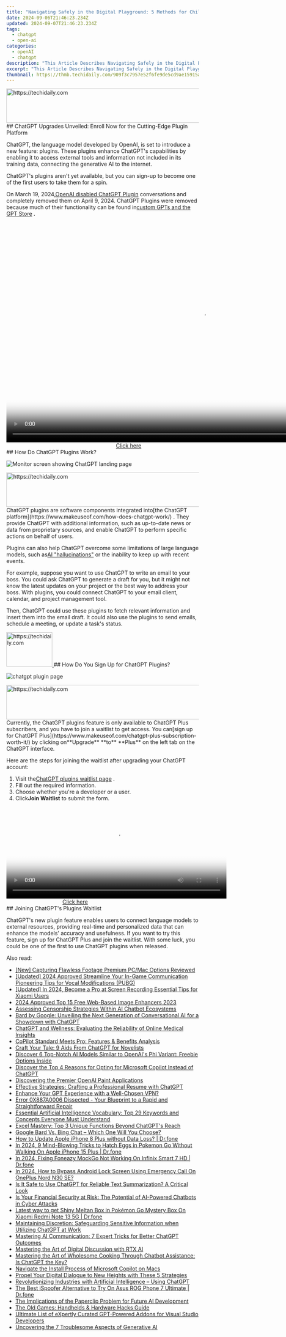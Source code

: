```yaml
---
title: "Navigating Safely in the Digital Playground: 5 Methods for Child-Friendly ChatGPT Use"
date: 2024-09-06T21:46:23.234Z
updated: 2024-09-07T21:46:23.234Z
tags:
  - chatgpt
  - open-ai
categories:
  - openAI
  - chatgpt
description: "This Article Describes Navigating Safely in the Digital Playground: 5 Methods for Child-Friendly ChatGPT Use"
excerpt: "This Article Describes Navigating Safely in the Digital Playground: 5 Methods for Child-Friendly ChatGPT Use"
thumbnail: https://thmb.techidaily.com/909f3c7957e52f6fe9de5cd9ae15915a5af92e86352ca57ab485a51d50b112ab.png
---
```


<!-- affiliate ads begin -->
<a href="https://ephamedtechinc.pxf.io/c/5597632/2136621/26400" target="_top" id="2136621">
  <img src="//a.impactradius-go.com/display-ad/26400-2136621" border="0" alt="https://techidaily.com" width="728" height="90"/>
</a>
<img height="0" width="0" src="https://ephamedtechinc.pxf.io/i/5597632/2136621/26400" style="position:absolute;visibility:hidden;" border="0" />
<!-- affiliate ads end -->
## ChatGPT Upgrades Unveiled: Enroll Now for the Cutting-Edge Plugin Platform

 ChatGPT, the language model developed by OpenAI, is set to introduce a new feature: plugins. These plugins enhance ChatGPT's capabilities by enabling it to access external tools and information not included in its training data, connecting the generative AI to the internet.

 ChatGPT's plugins aren't yet available, but you can sign-up to become one of the first users to take them for a spin.

 On March 19, 2024,[OpenAI disabled ChatGPT Plugin](https://help.openai.com/en/articles/8988022-winding-down-the-chatgpt-plugins-beta) conversations and completely removed them on April 9, 2024\. ChatGPT Plugins were removed because much of their functionality can be found in[custom GPTs and the GPT Store](https://www.makeuseof.com/how-to-use-chatgpt-custom-gpt-store/) .

<!-- affiliate ads begin -->
<span id="1444782">
					<video width="1024" height="576" style="cursor:pointer"
           poster="//a.impactradius-go.com/display-clicktoplayimage/1444782.png"
           onclick="if(!this.playClicked){this.play();this.setAttribute('controls',true);this.playClicked=true;}">
	   <source src="//a.impactradius-go.com/display-ad/14559-1444782">
	   <img src="//a.impactradius-go.com/display-clicktoplayimage/1444782.png" style="border: none; height: 100%; width: 100%; object-fit: contain">
	</video>
	<div style="width:640px;text-align:center"><a href="javascript:window.open(decodeURIComponent('https%3A%2F%2Fpropmoneyinc.pxf.io%2Fc%2F5597632%2F1444782%2F14559'), '_blank');void(0);">Click here</a></div>
</span>
<img height="0" width="0" src="https://imp.pxf.io/i/5597632/1444782/14559" style="position:absolute;visibility:hidden;" border="0" />
<!-- affiliate ads end -->
## How Do ChatGPT Plugins Work?

![Monitor screen showing ChatGPT landing page](https://static1.makeuseofimages.com/wordpress/wp-content/uploads/2023/04/monitor-screen-showing-chatgpt-landing-page.jpg)

<!-- affiliate ads begin -->
<a href="https://ephamedtechinc.pxf.io/c/5597632/2135474/26400" target="_top" id="2135474">
  <img src="//a.impactradius-go.com/display-ad/26400-2135474" border="0" alt="https://techidaily.com" width="600" height="90"/>
</a>
<img height="0" width="0" src="https://ephamedtechinc.pxf.io/i/5597632/2135474/26400" style="position:absolute;visibility:hidden;" border="0" />
<!-- affiliate ads end -->
 ChatGPT plugins are software components integrated into[the ChatGPT platform](https://www.makeuseof.com/how-does-chatgpt-work/) . They provide ChatGPT with additional information, such as up-to-date news or data from proprietary sources, and enable ChatGPT to perform specific actions on behalf of users.

 Plugins can also help ChatGPT overcome some limitations of large language models, such as[AI "hallucinations"](https://www.makeuseof.com/what-is-ai-hallucination-and-how-do-you-spot-it/) or the inability to keep up with recent events.

 For example, suppose you want to use ChatGPT to write an email to your boss. You could ask ChatGPT to generate a draft for you, but it might not know the latest updates on your project or the best way to address your boss. With plugins, you could connect ChatGPT to your email client, calendar, and project management tool.

 Then, ChatGPT could use these plugins to fetch relevant information and insert them into the email draft. It could also use the plugins to send emails, schedule a meeting, or update a task's status.

<!-- affiliate ads begin -->
<a href="https://aligracehair.sjv.io/c/5597632/2115924/19272" target="_top" id="2115924">
  <img src="//a.impactradius-go.com/display-ad/19272-2115924" border="0" alt="https://techidaily.com" width="120" height="90"/>
</a>
<img height="0" width="0" src="https://aligracehair.sjv.io/i/5597632/2115924/19272" style="position:absolute;visibility:hidden;" border="0" />
<!-- affiliate ads end -->
## How Do You Sign Up for ChatGPT Plugins?

![chatgpt plugin page](https://static1.makeuseofimages.com/wordpress/wp-content/uploads/2023/04/chatgpt-plugin-page.jpg)

<!-- affiliate ads begin -->
<a href="https://unicoeye.pxf.io/c/5597632/2134238/18498" target="_top" id="2134238">
  <img src="//a.impactradius-go.com/display-ad/18498-2134238" border="0" alt="https://techidaily.com" width="728" height="90"/>
</a>
<img height="0" width="0" src="https://unicoeye.pxf.io/i/5597632/2134238/18498" style="position:absolute;visibility:hidden;" border="0" />
<!-- affiliate ads end -->
 Currently, the ChatGPT plugins feature is only available to ChatGPT Plus subscribers, and you have to join a waitlist to get access. You can[sign up for ChatGPT Plus](https://www.makeuseof.com/chatgpt-plus-subscription-worth-it/) by clicking on**Upgrade** **to** **Plus** on the left tab on the ChatGPT interface.

 Here are the steps for joining the waitlist after upgrading your ChatGPT account:

1. Visit the[ChatGPT plugins waitlist page](https://openai.com/waitlist/plugins) .
2. Fill out the required information.
3. Choose whether you're a developer or a user.
4. Click**Join Waitlist** to submit the form.

<!-- affiliate ads begin -->
<span id="1993652">
					<video width="576" height="240" style="cursor:pointer"
           poster="//a.impactradius-go.com/display-clicktoplayimage/1993652.png"
           onclick="if(!this.playClicked){this.play();this.setAttribute('controls',true);this.playClicked=true;}">
	   <source src="//a.impactradius-go.com/display-ad/22993-1993652">
	   <img src="//a.impactradius-go.com/display-clicktoplayimage/1993652.png" style="border: none; height: 100%; width: 100%; object-fit: contain">
	</video>
	<div style="width:360px;text-align:center"><a href="javascript:window.open(decodeURIComponent('https%3A%2F%2Fhomestyler.sjv.io%2Fc%2F5597632%2F1993652%2F22993'), '_blank');void(0);">Click here</a></div>
</span>
<img height="0" width="0" src="https://imp.pxf.io/i/5597632/1993652/22993" style="position:absolute;visibility:hidden;" border="0" />
<!-- affiliate ads end -->
## Joining ChatGPT's Plugins Waitlist

 ChatGPT's new plugin feature enables users to connect language models to external resources, providing real-time and personalized data that can enhance the models' accuracy and usefulness. If you want to try this feature, sign up for ChatGPT Plus and join the waitlist. With some luck, you could be one of the first to use ChatGPT plugins when released.


<ins class="adsbygoogle"
     style="display:block"
     data-ad-format="autorelaxed"
     data-ad-client="ca-pub-7571918770474297"
     data-ad-slot="1223367746"></ins>



<ins class="adsbygoogle"
     style="display:block"
     data-ad-client="ca-pub-7571918770474297"
     data-ad-slot="8358498916"
     data-ad-format="auto"
     data-full-width-responsive="true"></ins>

<span class="atpl-alsoreadstyle">Also read:</span>
<div><ul>
<li><a href="https://screen-sharing-recording.techidaily.com/new-capturing-flawless-footage-premium-pcmac-options-reviewed/"><u>[New] Capturing Flawless Footage Premium PC/Mac Options Reviewed</u></a></li>
<li><a href="https://fox-blue.techidaily.com/updated-2024-approved-streamline-your-in-game-communication-pioneering-tips-for-vocal-modifications-pubg/"><u>[Updated] 2024 Approved Streamline Your In-Game Communication Pioneering Tips for Vocal Modifications (PUBG)</u></a></li>
<li><a href="https://remote-screen-capture.techidaily.com/updated-in-2024-become-a-pro-at-screen-recording-essential-tips-for-xiaomi-users/"><u>[Updated] In 2024, Become a Pro at Screen Recording Essential Tips for Xiaomi Users</u></a></li>
<li><a href="https://fox-info.techidaily.com/2024-approved-top-15-free-web-based-image-enhancers-2023/"><u>2024 Approved Top 15 Free Web-Based Image Enhancers 2023</u></a></li>
<li><a href="https://tech-hub.techidaily.com/assessing-censorship-strategies-within-ai-chatbot-ecosystems/"><u>Assessing Censorship Strategies Within AI Chatbot Ecosystems</u></a></li>
<li><a href="https://tech-hub.techidaily.com/bard-by-google-unveiling-the-next-generation-of-conversational-ai-for-a-showdown-with-chatgpt/"><u>Bard by Google: Unveiling the Next Generation of Conversational AI for a Showdown with ChatGPT</u></a></li>
<li><a href="https://tech-hub.techidaily.com/chatgpt-and-wellness-evaluating-the-reliability-of-online-medical-insights/"><u>ChatGPT and Wellness: Evaluating the Reliability of Online Medical Insights</u></a></li>
<li><a href="https://tech-hub.techidaily.com/copilot-standard-meets-pro-features-and-benefits-analysis/"><u>CoPilot Standard Meets Pro: Features & Benefits Analysis</u></a></li>
<li><a href="https://tech-haven.techidaily.com/craft-your-tale-9-aids-from-chatgpt-for-novelists/"><u>Craft Your Tale: 9 Aids From ChatGPT for Novelists</u></a></li>
<li><a href="https://tech-hub.techidaily.com/discover-6-top-notch-ai-models-similar-to-openais-phi-variant-freebie-options-inside/"><u>Discover 6 Top-Notch AI Models Similar to OpenAI's Phi Variant: Freebie Options Inside</u></a></li>
<li><a href="https://tech-hub.techidaily.com/discover-the-top-4-reasons-for-opting-for-microsoft-copilot-instead-of-chatgpt/"><u>Discover the Top 4 Reasons for Opting for Microsoft Copilot Instead of ChatGPT</u></a></li>
<li><a href="https://tech-hub.techidaily.com/discovering-the-premier-openai-paint-applications/"><u>Discovering the Premier OpenAI Paint Applications</u></a></li>
<li><a href="https://tech-hub.techidaily.com/effective-strategies-crafting-a-professional-resume-with-chatgpt/"><u>Effective Strategies: Crafting a Professional Resume with ChatGPT</u></a></li>
<li><a href="https://tech-hub.techidaily.com/enhance-your-gpt-experience-with-a-well-chosen-vpn/"><u>Enhance Your GPT Experience with a Well-Chosen VPN?</u></a></li>
<li><a href="https://common-error.techidaily.com/1723209112557-error-0x887a0006-dissected-your-blueprint-to-a-rapid-and-straightforward-repair/"><u>Error 0X887A0006 Dissected - Your Blueprint to a Rapid and Straightforward Repair</u></a></li>
<li><a href="https://tech-hub.techidaily.com/essential-artificial-intelligence-vocabulary-top-29-keywords-and-concepts-everyone-must-understand/"><u>Essential Artificial Intelligence Vocabulary: Top 29 Keywords and Concepts Everyone Must Understand</u></a></li>
<li><a href="https://tech-hub.techidaily.com/excel-mastery-top-3-unique-functions-beyond-chatgpts-reach/"><u>Excel Mastery: Top 3 Unique Functions Beyond ChatGPT's Reach</u></a></li>
<li><a href="https://tech-hub.techidaily.com/google-bard-vs-bing-chat-which-one-will-you-choose/"><u>Google Bard Vs. Bing Chat – Which One Will You Choose?</u></a></li>
<li><a href="https://techidaily.com/how-to-update-apple-iphone-8-plus-without-data-loss-drfone-by-drfone-ios-system-repair-ios-system-repair/"><u>How to Update Apple iPhone 8 Plus without Data Loss? | Dr.fone</u></a></li>
<li><a href="https://ios-pokemon-go.techidaily.com/in-2024-9-mind-blowing-tricks-to-hatch-eggs-in-pokemon-go-without-walking-on-apple-iphone-15-plus-drfone-by-drfone-virtual-ios/"><u>In 2024, 9 Mind-Blowing Tricks to Hatch Eggs in Pokemon Go Without Walking On Apple iPhone 15 Plus | Dr.fone</u></a></li>
<li><a href="https://review-topics.techidaily.com/in-2024-fixing-foneazy-mockgo-not-working-on-infinix-smart-7-hd-drfone-by-drfone-virtual-android/"><u>In 2024, Fixing Foneazy MockGo Not Working On Infinix Smart 7 HD | Dr.fone</u></a></li>
<li><a href="https://easy-unlock-android.techidaily.com/in-2024-how-to-bypass-android-lock-screen-using-emergency-call-on-oneplus-nord-n30-se-by-drfone-android/"><u>In 2024, How to Bypass Android Lock Screen Using Emergency Call On OnePlus Nord N30 SE?</u></a></li>
<li><a href="https://tech-hub.techidaily.com/is-it-safe-to-use-chatgpt-for-reliable-text-summarization-a-critical-look/"><u>Is It Safe to Use ChatGPT for Reliable Text Summarization? A Critical Look</u></a></li>
<li><a href="https://tech-hub.techidaily.com/is-your-financial-security-at-risk-the-potential-of-ai-powered-chatbots-in-cyber-attacks/"><u>Is Your Financial Security at Risk: The Potential of AI-Powered Chatbots in Cyber Attacks</u></a></li>
<li><a href="https://android-pokemon-go.techidaily.com/latest-way-to-get-shiny-meltan-box-in-pokemon-go-mystery-box-on-xiaomi-redmi-note-13-5g-drfone-by-drfone-virtual-android/"><u>Latest way to get Shiny Meltan Box in Pokémon Go Mystery Box On Xiaomi Redmi Note 13 5G | Dr.fone</u></a></li>
<li><a href="https://tech-hub.techidaily.com/maintaining-discretion-safeguarding-sensitive-information-when-utilizing-chatgpt-at-work/"><u>Maintaining Discretion: Safeguarding Sensitive Information when Utilizing ChatGPT at Work</u></a></li>
<li><a href="https://tech-hub.techidaily.com/mastering-ai-communication-7-expert-tricks-for-better-chatgpt-outcomes/"><u>Mastering AI Communication: 7 Expert Tricks for Better ChatGPT Outcomes</u></a></li>
<li><a href="https://tech-hub.techidaily.com/mastering-the-art-of-digital-discussion-with-rtx-ai/"><u>Mastering the Art of Digital Discussion with RTX AI</u></a></li>
<li><a href="https://tech-hub.techidaily.com/mastering-the-art-of-wholesome-cooking-through-chatbot-assistance-is-chatgpt-the-key/"><u>Mastering the Art of Wholesome Cooking Through Chatbot Assistance: Is ChatGPT the Key?</u></a></li>
<li><a href="https://tech-hub.techidaily.com/navigate-the-install-process-of-microsoft-copilot-on-macs/"><u>Navigate the Install Process of Microsoft Copilot on Macs</u></a></li>
<li><a href="https://tech-hub.techidaily.com/propel-your-digital-dialogue-to-new-heights-with-these-5-strategies/"><u>Propel Your Digital Dialogue to New Heights with These 5 Strategies</u></a></li>
<li><a href="https://tech-hub.techidaily.com/revolutionizing-industries-with-artificial-intelligence-using-chatgpt/"><u>Revolutionizing Industries with Artificial Intelligence – Using ChatGPT</u></a></li>
<li><a href="https://android-pokemon-go.techidaily.com/the-best-ispoofer-alternative-to-try-on-asus-rog-phone-7-ultimate-drfone-by-drfone-virtual-android/"><u>The Best iSpoofer Alternative to Try On Asus ROG Phone 7 Ultimate | Dr.fone</u></a></li>
<li><a href="https://tech-hub.techidaily.com/the-implications-of-the-paperclip-problem-for-future-ai-development/"><u>The Implications of the Paperclip Problem for Future AI Development</u></a></li>
<li><a href="https://tech-hub.techidaily.com/the-old-games-handhelds-and-hardware-hacks-guide/"><u>The Old Games: Handhelds & Hardware Hacks Guide</u></a></li>
<li><a href="https://tech-hub.techidaily.com/ultimate-list-of-expertly-curated-gpt-powered-addons-for-visual-studio-developers/"><u>Ultimate List of eXpertly Curated GPT-Powered Addons for Visual Studio Developers</u></a></li>
<li><a href="https://tech-hub.techidaily.com/uncovering-the-7-troublesome-aspects-of-generative-ai/"><u>Uncovering the 7 Troublesome Aspects of Generative AI</u></a></li>
</ul></div>
